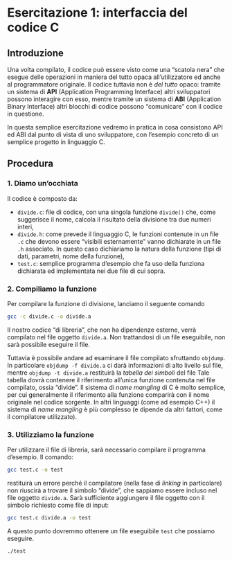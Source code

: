 # Esercitazione 1: interfaccia del codice C

## Introduzione

Una volta compilato, il codice può essere visto come una “scatola nera” che esegue delle operazioni in maniera del tutto opaca all’utilizzatore ed anche al programmatore originale.
Il codice tuttavia non è *del tutto* opaco: tramite un sistema di **API**&nbsp;(Application Programming Interface) altri sviluppatori possono interagire con esso, mentre tramite un sistema di **ABI**&nbsp;(Application Binary Interface) altri blocchi di codice possono “comunicare” con il codice in questione.

In questa semplice esercitazione vedremo in pratica in cosa consistono API ed ABI dal punto di vista di uno sviluppatore, con l’esempio concreto di un semplice progetto in linguaggio&nbsp;C.

## Procedura

### 1. Diamo un’occhiata

Il codice è composto da:

* `divide.c`: file di codice, con una singola funzione `divide()` che, come suggerisce il nome, calcola il risultato della divisione tra due numeri interi,
* `divide.h`: come prevede il linguaggio C, le funzioni contenute in un file `.c` che devono essere “visibili esternamente” vanno dichiarate in un file `.h` associato. In questo caso dichiariamo la natura della funzione (tipi di dati, parametri, nome della funzione),
* `test.c`: semplice programma d’esempio che fa uso della funziona dichiarata ed implementata nei due file di cui sopra.

### 2. Compiliamo la funzione

Per compilare la funzione di divisione, lanciamo il seguente comando

```bash
gcc -c divide.c -o divide.a
```

Il nostro codice “di libreria”, che non ha dipendenze esterne, verrà compilato nel file oggetto ```divide.a```. Non trattandosi di un file eseguibile, non sarà possibile eseguire il file.

Tuttavia è possibile andare ad esaminare il file compilato sfruttando ```objdump```. In particolare ```objdump -f divide.a``` ci darà informazioni di alto livello sul file, mentre ```objdump -t divide.a``` restituirà la _tabella dei simboli_ del file
Tale tabella dovrà contenere il riferimento all’unica funzione contenuta nel file compilato, ossia “divide”.
Il sistema di _name mangling_ di C è molto semplice, per cui generalmente il riferimento alla funzione comparirà con il nome originale nel codice sorgente. In altri linguaggi (come ad esempio C++) il sistema di _name mangling_ è più complesso (e dipende da altri fattori, come il compilatore utilizzato).

### 3. Utilizziamo la funzione

Per utilizzare il file di libreria, sarà necessario compilare il programma d’esempio.
Il comando:

```bash
gcc test.c -o test
```

restituirà un errore perché il compilatore (nella fase di _linking_ in particolare) non riuscirà a trovare il simbolo “divide”, che sappiamo essere incluso nel file oggetto `divide.a`.
Sarà sufficiente aggiungere il file oggetto con il simbolo richiesto come file di input:

```bash
gcc test.c divide.a -o test
```

A questo punto dovremmo ottenere un file eseguibile `test` che possiamo eseguire.

```bash
./test
```
